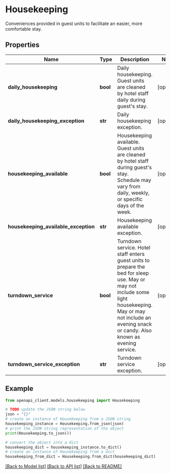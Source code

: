 # Housekeeping

Conveniences provided in guest units to facilitate an easier, more comfortable stay.

## Properties

Name | Type | Description | Notes
------------ | ------------- | ------------- | -------------
**daily_housekeeping** | **bool** | Daily housekeeping. Guest units are cleaned by hotel staff daily during guest&#39;s stay. | [optional] 
**daily_housekeeping_exception** | **str** | Daily housekeeping exception. | [optional] 
**housekeeping_available** | **bool** | Housekeeping available. Guest units are cleaned by hotel staff during guest&#39;s stay. Schedule may vary from daily, weekly, or specific days of the week. | [optional] 
**housekeeping_available_exception** | **str** | Housekeeping available exception. | [optional] 
**turndown_service** | **bool** | Turndown service. Hotel staff enters guest units to prepare the bed for sleep use. May or may not include some light housekeeping. May or may not include an evening snack or candy. Also known as evening service. | [optional] 
**turndown_service_exception** | **str** | Turndown service exception. | [optional] 

## Example

```python
from openapi_client.models.housekeeping import Housekeeping

# TODO update the JSON string below
json = "{}"
# create an instance of Housekeeping from a JSON string
housekeeping_instance = Housekeeping.from_json(json)
# print the JSON string representation of the object
print(Housekeeping.to_json())

# convert the object into a dict
housekeeping_dict = housekeeping_instance.to_dict()
# create an instance of Housekeeping from a dict
housekeeping_from_dict = Housekeeping.from_dict(housekeeping_dict)
```
[[Back to Model list]](../README.md#documentation-for-models) [[Back to API list]](../README.md#documentation-for-api-endpoints) [[Back to README]](../README.md)


